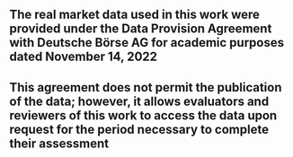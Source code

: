 ## The real market data used in this work were provided under the Data Provision Agreement with Deutsche Börse AG for academic purposes dated November 14, 2022
## This agreement does not permit the publication of the data; however, it allows evaluators and reviewers of this work to access the data upon request for the period necessary to complete their assessment
